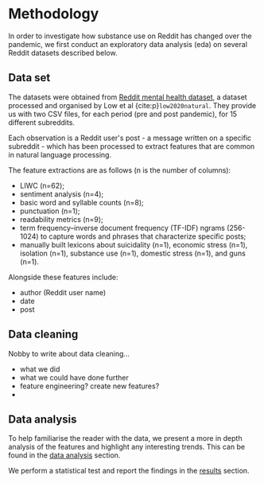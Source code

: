 # Methodology

In order to investigate how substance use on Reddit has changed over the pandemic, we first conduct an exploratory data analysis (eda) on several Reddit datasets described below.
## Data set

The datasets were obtained from [Reddit mental health dataset](https://zenodo.org/record/3941387#.YZl5BC1h1QL), a dataset processed and organised by Low et al {cite:p}`low2020natural`. They provide us with two CSV files, for each period (pre and post pandemic), for 15 different subreddits. 

Each observation is a Reddit user's post - a message written on a specific subreddit - which has been processed to extract features that are common in natural language processing.

The feature extractions are as follows (n is the number of columns):
- LIWC (n=62);
- sentiment analysis (n=4); 
- basic word and syllable counts (n=8); 
- punctuation (n=1); 
- readability metrics (n=9); 
- term frequency–inverse document frequency (TF-IDF) ngrams (256-1024) to capture words and phrases that characterize specific posts; 
- manually built lexicons about suicidality (n=1), economic stress (n=1), isolation (n=1), substance use (n=1), domestic stress (n=1), and guns (n=1). 

Alongside these features include:
- author (Reddit user name)
- date
- post
## Data cleaning

Nobby to write about data cleaning...
- what we did
- what we could have done further 
- feature engineering? create new features?
- 

## Data analysis
To help familiarise the reader with the data, we present a more in depth analysis of the features and highlight any interesting trends. This can be found in the [data analysis](TODO) section.

We perform a statistical test and report the findings in the [results]() section. 

